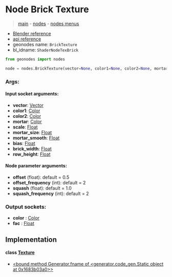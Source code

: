 # Node Brick Texture

> [main](../structure.md) - [nodes](nodes.md) - [nodes menus](nodes_menus.md)

- [Blender reference](https://docs.blender.org/manual/en/latest/modeling/geometry_nodes/texture/brick.html)
- [api reference](https://docs.blender.org/api/current/bpy.types.ShaderNodeTexBrick.html)
- geonodes name: `BrickTexture`
- bl_idname: `ShaderNodeTexBrick`

```python
from geonodes import nodes

node = nodes.BrickTexture(vector=None, color1=None, color2=None, mortar=None, scale=None, mortar_size=None, mortar_smooth=None, bias=None, brick_width=None, row_height=None, offset=0.5, offset_frequency=2, squash=1.0, squash_frequency=2)
```

### Args:

#### Input socket arguments:

- **vector**: [Vector](Vector.md)
- **color1**: [Color](Color.md)
- **color2**: [Color](Color.md)
- **mortar**: [Color](Color.md)
- **scale**: [Float](Float.md)
- **mortar_size**: [Float](Float.md)
- **mortar_smooth**: [Float](Float.md)
- **bias**: [Float](Float.md)
- **brick_width**: [Float](Float.md)
- **row_height**: [Float](Float.md)

#### Node parameter arguments:

- **offset** (float): default = 0.5
- **offset_frequency** (int): default = 2
- **squash** (float): default = 1.0
- **squash_frequency** (int): default = 2

### Output sockets:

- **color** : [Color](Color.md)
- **fac** : [Float](Float.md)

## Implementation

#### class [Texture](Texture.md)

 - [<bound method Generator.fname of <generator.code_gen.Static object at 0x1683b03a0>>](Texture.md#brick-staticmethod)
